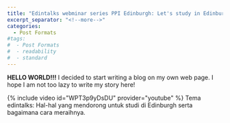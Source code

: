 ```yaml
---
title: "Edintalks webminar series PPI Edinburgh: Let's study in Edinburgh!"
excerpt_separator: "<!--more-->"
categories:
  - Post Formats
#tags:
#  - Post Formats
#  - readability
#  - standard
---
```


**HELLO WORLD!!!**
I decided to start writing a blog on my own web page. I hope I am not too lazy to write my story here! 





{% include video id="WPT3p9yDsDU" provider="youtube" %} Tema edintalks: Hal-hal yang mendorong untuk studi di Edinburgh serta bagaimana cara meraihnya.
